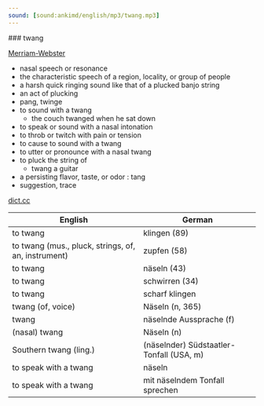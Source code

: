 ```yaml
---
sound: [sound:ankimd/english/mp3/twang.mp3]
---
```


\### twang

[Merriam-Webster](https://www.merriam-webster.com/dictionary/twang)

- nasal speech or resonance
- the characteristic speech of a region, locality, or group of people
- a harsh quick ringing sound like that of a plucked banjo string
- an act of plucking
- pang, twinge
- to sound with a twang
    - the couch twanged when he sat down
- to speak or sound with a nasal intonation
- to throb or twitch with pain or tension
- to cause to sound with a twang
- to utter or pronounce with a nasal twang
- to pluck the string of
    - twang a guitar
- a persisting flavor, taste, or odor : tang
- suggestion, trace

[dict.cc](https://www.dict.cc/twang)

| English        | German       |
| -------------- | ------------ |
| to twang | klingen (89) |
| to twang (mus., pluck, strings, of, an, instrument) | zupfen (58) |
| to twang | näseln (43) |
| to twang | schwirren (34) |
| to twang | scharf klingen |
| twang (of, voice) | Näseln (n, 365) |
| twang | näselnde Aussprache (f) |
| (nasal) twang | Näseln (n) |
| Southern twang (ling.) | (näselnder) Südstaatler-Tonfall (USA, m) |
| to speak with a twang | näseln |
| to speak with a twang | mit näselndem Tonfall sprechen |
